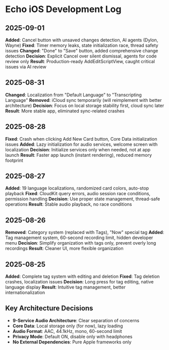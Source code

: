 # Echo iOS Development Log

## 2025-09-01
**Added**: Cancel button with unsaved changes detection, AI agents (Dylon, Wayne)
**Fixed**: Timer memory leaks, state initialization race, thread safety issues
**Changed**: "Done" to "Save" button, added comprehensive change detection
**Decision**: Explicit Cancel over silent dismissal, agents for code review only
**Result**: Production-ready AddEditScriptView, caught critical issues via AI review

## 2025-08-31
**Changed**: Localization from "Default Language" to "Transcripting Language"
**Removed**: iCloud sync temporarily (will reimplement with better architecture)
**Decision**: Focus on local storage stability first, cloud sync later
**Result**: More stable app, eliminated sync-related crashes

## 2025-08-28
**Fixed**: Crash when clicking Add New Card button, Core Data initialization issues
**Added**: Lazy initialization for audio services, welcome screen with localization
**Decision**: Initialize services only when needed, not at app launch
**Result**: Faster app launch (instant rendering), reduced memory footprint

## 2025-08-27
**Added**: 19 language localizations, randomized card colors, auto-stop playback
**Fixed**: CloudKit query errors, audio session race conditions, permission handling
**Decision**: Use proper state management, thread-safe operations
**Result**: Stable audio playback, no race conditions

## 2025-08-26
**Removed**: Category system (replaced with Tags), "Now" special tag
**Added**: Tag management system, 60-second recording limit, hidden developer menu
**Decision**: Simplify organization with tags only, prevent overly long recordings
**Result**: Cleaner UI, more flexible organization

## 2025-08-25
**Added**: Complete tag system with editing and deletion
**Fixed**: Tag deletion crashes, localization issues
**Decision**: Long press for tag editing, native language display
**Result**: Intuitive tag management, better internationalization

## Key Architecture Decisions
- **9-Service Audio Architecture**: Clear separation of concerns
- **Core Data**: Local storage only (for now), lazy loading
- **Audio Format**: AAC, 44.1kHz, mono, 60-second limit
- **Privacy Mode**: Default ON, disable only with headphones
- **No External Dependencies**: Pure Apple frameworks only